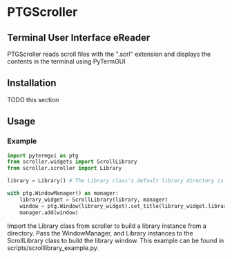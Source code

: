 # PTGScroller
## Terminal User Interface eReader

PTGScroller reads scroll files with the ".scrl" extension and displays the contents in the terminal using PyTermGUI

## Installation

TODO this section

## Usage
### Example

```py
import pytermgui as ptg
from scroller.widgets import ScrollLibrary
from scroller.scroller import Library

library = Library() # The Library class's default library directory is "scroll-library"

with ptg.WindowManager() as manager:
    library_widget = ScrollLibrary(library, manager)
    window = ptg.Window(library_widget).set_title(library_widget.library_name)  # The ScrollLibrary instance has public attributes that can be accessed to style the window
    manager.add(window)
```

Import the Library class from scroller to build a library instance from a directory. Pass the WindowManager, and Library instances to the ScrollLibrary class
to build the library window. This example can be found in scripts/scrolllibrary_example.py.